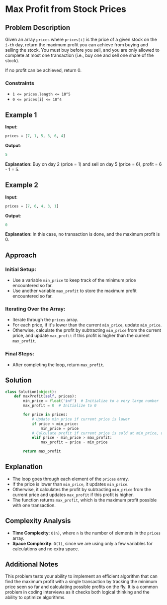
# Max Profit from Stock Prices

## Problem Description

Given an array `prices` where `prices[i]` is the price of a given stock on the `i-th` day, return the maximum profit you can achieve from buying and selling the stock. You must buy before you sell, and you are only allowed to complete at most one transaction (i.e., buy one and sell one share of the stock).

If no profit can be achieved, return 0.

### Constraints
- `1 <= prices.length <= 10^5`
- `0 <= prices[i] <= 10^4`

## Example 1

**Input**:
```python
prices = [7, 1, 5, 3, 6, 4]
```
**Output**:
```python
5
```
**Explanation**:
Buy on day 2 (price = 1) and sell on day 5 (price = 6), profit = 6 - 1 = 5.

## Example 2

**Input**:
```python
prices = [7, 6, 4, 3, 1]
```
**Output**:
```python
0
```
**Explanation**:
In this case, no transaction is done, and the maximum profit is 0.

## Approach

### Initial Setup:

- Use a variable `min_price` to keep track of the minimum price encountered so far.
- Use another variable `max_profit` to store the maximum profit encountered so far.

### Iterating Over the Array:

- Iterate through the `prices` array.
- For each price, if it's lower than the current `min_price`, update `min_price`.
- Otherwise, calculate the profit by subtracting `min_price` from the current price, and update `max_profit` if this profit is higher than the current `max_profit`.

### Final Steps:

- After completing the loop, return `max_profit`.

## Solution

```python
class Solution(object):
    def maxProfit(self, prices):
        min_price = float('inf')  # Initialize to a very large number
        max_profit = 0  # Initialize to 0

        for price in prices:
            # Update min_price if current price is lower
            if price < min_price:
                min_price = price
            # Calculate profit if current price is sold at min_price, update max_profit if higher
            elif price - min_price > max_profit:
                max_profit = price - min_price

        return max_profit
```

## Explanation

- The loop goes through each element of the `prices` array.
- If the price is lower than `min_price`, it updates `min_price`.
- Otherwise, it calculates the profit by subtracting `min_price` from the current price and updates `max_profit` if this profit is higher.
- The function returns `max_profit`, which is the maximum profit possible with one transaction.

## Complexity Analysis

- **Time Complexity**: `O(n)`, where `n` is the number of elements in the `prices` array.
- **Space Complexity**: `O(1)`, since we are using only a few variables for calculations and no extra space.

## Additional Notes

This problem tests your ability to implement an efficient algorithm that can find the maximum profit with a single transaction by tracking the minimum price seen so far and calculating possible profits on the fly. It is a common problem in coding interviews as it checks both logical thinking and the ability to optimize algorithms.
